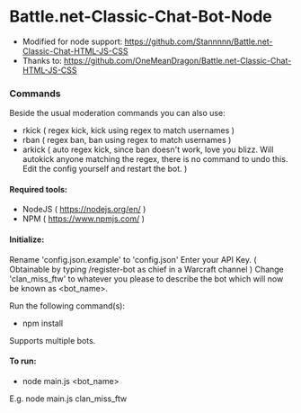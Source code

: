 # Battle.net-Classic-Chat-Bot-Node

- Modified for node support: https://github.com/Stannnnn/Battle.net-Classic-Chat-HTML-JS-CSS
- Thanks to: https://github.com/OneMeanDragon/Battle.net-Classic-Chat-HTML-JS-CSS

### Commands
Beside the usual moderation commands you can also use:
- rkick <regex> ( regex kick, kick using regex to match usernames )
- rban <regex> ( regex ban, ban using regex to match usernames )
- arkick <regex> ( auto regex kick, since ban doesn't work, love you blizz. Will autokick anyone matching the regex, there is no command to undo this. Edit the config yourself and restart the bot. )

#### Required tools:
- NodeJS ( https://nodejs.org/en/ )
- NPM ( https://www.npmjs.com/ )

#### Initialize:
Rename 'config.json.example' to 'config.json'
Enter your API Key. ( Obtainable by typing /register-bot as chief in a Warcraft channel )
Change 'clan_miss_ftw' to whatever you please to describe the bot which will now be known as <bot_name>.

Run the following command(s):
- npm install

Supports multiple bots.

#### To run:
- node main.js <bot_name>

E.g. node main.js clan_miss_ftw
